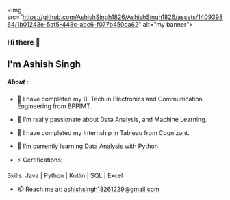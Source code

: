 <img src=”https://github.com/AshishSingh1826/AshishSingh1826/assets/140939864/1b01243e-5af5-448c-abc6-f077b450ca62" alt=”my banner”>

### Hi there 👋

## I'm Ashish Singh

##### About :

- 🔭 I have completed my B. Tech in Electronics and Communication Engineering from BPPIMT.

- 🔭 I’m really passionate about Data Analysis, and Machine Learning.

- 🔭 I have completed my Internship in Tableau from Cognizant.

- 🌱 I’m currently learning Data Analysis with Python.

- ⚡ Certifications: 

Skills: Java | Python | Kotlin | SQL | Excel

- 📫 Reach me at: ashishsingh18261229@gmail.com
<!--
**AshishSingh1826/AshishSingh1826** is a ✨ _special_ ✨ repository because its `README.md` (this file) appears on your GitHub profile.

Here are some ideas to get you started:

- 🔭 I’m currently working on ...
- 🌱 I’m currently learning ...
- 👯 I’m looking to collaborate on ...
- 🤔 I’m looking for help with ...
- 💬 Ask me about ...
- 📫 How to reach me: ...
- 😄 Pronouns: ...
- ⚡ Fun fact: ...
-->
